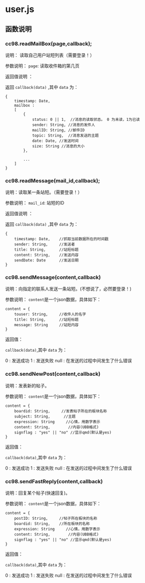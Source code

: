 # user.js

## 函数说明 

### cc98.readMailBox(page,callback);

说明： 读取自己用户站短列表（需要登录！）

参数说明： 
 `page`: 读取收件箱的第几页

 返回值说明 ：

 返回 `callback(data)` ,其中 `data` 为：
```
{
    timestamp: Date,
    mailbox :
    [
        {
            status: 0 || 1,  //消息的读取状态。 0 为未读，1为已读
            sender: String, //消息的发件人 
            mailID: String, //邮件ID
            topic: String,  //消息发送的主题
            date: Date, //发送时间
            size: String //消息的大小
        },
        
        ...
    ]
}
```

### cc98.readMessage(mail_id,callback);

说明：读取某一条站短。（需要登录！）

参数说明： 
 `mail_id`: 站短的ID

返回值说明 ：

 返回 `callback(data)` ,其中 `data` 为：
```
{
    timestamp: Date,    //抓取当前数据所在的时间戳
    sender: String,     //发送者
    title: String,      //站短标题
    content: String,    //发送内容
    sendDate: Date      //发送日期
}

```

### cc98.sendMessage(content,callback)

说明：向指定的联系人发送一条站短。(不想说了，必然要登录！)

参数说明：
`content`是一个json数据，具体如下：
```
content = {
    touser: String,     //收件人的名字
    title: String,      //站短标题
    message: String     //站短内容
}
```

返回值：

`callback(data)`,其中 `data` 为：

0 : 发送成功
1 : 发送失败
null : 在发送的过程中间发生了什么错误


### cc98.sendNewPost(content,callback)

说明：发表新的帖子。

参数说明：
`content`是一个json数据，具体如下：
```
content = {
    boardid: String,     //发表帖子所在的板块名称
    subject: String,      //主题
    expression: String     //心情，用数字表示
    content: String,        //内容(UBB格式)
    signflag : "yes" || "no" //显示qmd(默认是yes)
}
```

返回值：

`callback(data)`,其中 `data` 为：

0 : 发送成功
1 : 发送失败
null : 在发送的过程中间发生了什么错误


### cc98.sendFastReply(content,callback)

说明：回复某个帖子(快速回复)。

参数说明：
`content`是一个json数据，具体如下：
```
content = {
    postID: String,     //帖子所在板块的名称
    boardid: String,    //所在板块的名称
    expression: String     //心情，用数字表示
    content: String,        //内容(UBB格式)
    signflag : "yes" || "no" //显示qmd(默认是yes)
}
```

返回值：

`callback(data)`,其中 `data` 为：

0 : 发送成功
1 : 发送失败
null : 在发送的过程中间发生了什么错误


